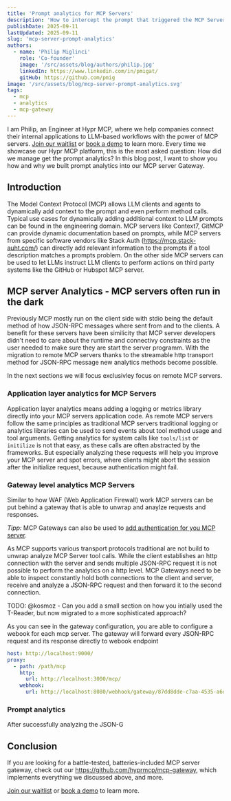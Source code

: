 ```yaml
---
title: 'Prompt analytics for MCP Servers'
description: 'How to intercept the prompt that triggered the MCP Server tool call for mcp prompt analytics.'
publishDate: 2025-09-11
lastUpdated: 2025-09-11
slug: 'mcp-server-prompt-analytics'
authors:
  - name: 'Philip Miglinci'
    role: 'Co-founder'
    image: '/src/assets/blog/authors/philip.jpg'
    linkedIn: https://www.linkedin.com/in/pmigat/
    gitHub: https://github.com/pmig
image: '/src/assets/blog/mcp-server-prompt-analytics.svg'
tags:
  - mcp
  - analytics
  - mcp-gateway
---
```


I am Philip, an Engineer at Hypr MCP, where we help companies connect their internal applications to LLM-based workflows with the power of MCP servers.
[Join our waitlist](/waitlist) or [book a demo](https://cal.glasskube.com/team/hyprmcp/demo) to learn more.
Every time we showcase our Hypr MCP platform, this is the most asked question: How did we manage get the prompt analytics?
In this blog post, I want to show you how and why we built prompt analytics into our MCP server Gateway.

## Introduction

The Model Context Protocol (MCP) allows LLM clients and agents to dynamically add context to the prompt and even perform method calls.
Typical use cases for dynamically adding additional context to LLM prompts can be found in the engineering domain.
MCP servers like Context7, GitMCP can provide dynamic documentation based on prompts, while MCP servers from specific software vendors like
Stack Auth (https://mcp.stack-auht.com/) can directly add relevant information to the prompts if a tool description matches a prompts problem.
On the other side MCP servers can be used to let LLMs instruct LLM clients to perform actions on third party systems like the GitHub or Hubspot MCP server.

## MCP server Analytics - MCP servers often run in the dark

Previously MCP mostly run on the client side with stdio being the default method of how JSON-RPC messages where sent from and to the clients.
A benefit for these servers have been similicity that MCP server developers didn't need to care about the runtime and connectivy constraints as the user needed to make sure they are start the server programm.
With the migration to remote MCP servers thanks to the streamable http transport method for JSON-RPC message new analytics methods become possible.

In the next sections we will focus exclusivley focus on remote MCP servers.

### Application layer analytics for MCP Servers

Application layer analytics means adding a logging or metrics library directly into your MCP servers application code.
As remote MCP servers follow the same principles as traditional MCP servers traditional logging or analytics libraries can be used to send events about tool method usage and tool arguments.
Getting analytics for system calls like `tools/list` or `initilize` is not that easy, as these calls are often abstracted by the frameworks.
But especially analyzing these requests will help you improve your MCP server and spot errors, where clients might abort the session after the initialize request, because authentication might fail.

### Gateway level analytics MCP Servers

Similar to how WAF (Web Application Firewall) work MCP servers can be put behind a gateway that is able to unwrap and anaylze requests and responses.

_Tipp:_ MCP Gateways can also be used to [add authentication for you MCP server](/blog/mcp-server-authentication/).

As MCP supports various transport protocols traditional are not build to unwrap analyze MCP Server tool calls.
While the client establishes an http connection with the server and sends multiple JSON-RPC request it is not possible to perform the analytics on a http level.
MCP Gateways need to be able to inspect constantly hold both connections to the client and server, receive and analyze a JSON-RPC request and then forward it to the second connection.

TODO: @kosmoz - Can you add a small section on how you intially used the T-Reader, but now migrated to a more sophisticated approach?

As you can see in the gateway configuration, you are able to configure a webook for each mcp server.
The gateway will forward every JSON-RPC request and its response directly to webook endpoint


```yaml
host: http://localhost:9000/
proxy:
  - path: /path/mcp
    http:
      url: http://localhost:3000/mcp/
    webhook:
      url: http://localhost:8080/webhook/gateway/87dd8dde-c7aa-4535-a6d7-3b313ffb1d0c
```

### Prompt analytics

After successfully analyzing the JSON-G

## Conclusion

If you are looking for a battle-tested, batteries-included MCP server gateway, check out our https://github.com/hyprmcp/mcp-gateway, which implements everything we discussed above, and more.

[Join our waitlist](/waitlist) or [book a demo](https://cal.glasskube.com/team/hyprmcp/demo) to learn more.
